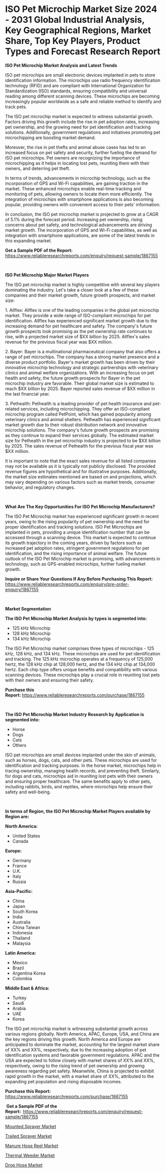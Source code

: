<p><h1>ISO Pet Microchip Market Size 2024 - 2031 Global Industrial Analysis, Key Geographical Regions, Market Share, Top Key Players, Product Types and Forecast Research Report</h1></p><p><strong>ISO Pet Microchip Market Analysis and Latest Trends</strong></p>
<p><p>ISO pet microchips are small electronic devices implanted in pets to store identification information. The microchips use radio frequency identification technology (RFID) and are compliant with International Organization for Standardization (ISO) standards, ensuring compatibility and universal reading among different scanning devices. These microchips are becoming increasingly popular worldwide as a safe and reliable method to identify and track pets.</p><p>The ISO pet microchip market is expected to witness substantial growth. Factors driving this growth include the rise in pet adoption rates, increasing pet ownership, and the growing need for pet identification and tracking solutions. Additionally, government regulations and initiatives promoting pet microchipping are boosting market demand.</p><p>Moreover, the rise in pet thefts and animal abuse cases has led to an increased focus on pet safety and security, further fueling the demand for ISO pet microchips. Pet owners are recognizing the importance of microchipping as it helps in locating lost pets, reuniting them with their owners, and deterring pet theft.</p><p>In terms of trends, advancements in microchip technology, such as the incorporation of GPS and Wi-Fi capabilities, are gaining traction in the market. These enhanced microchips enable real-time tracking and monitoring of pets, allowing owners to locate them more efficiently. The integration of microchips with smartphone applications is also becoming popular, providing owners with convenient access to their pets' information.</p><p>In conclusion, the ISO pet microchip market is projected to grow at a CAGR of 5.1% during the forecast period. Increasing pet ownership, rising concerns about pet safety, and technological advancements are driving market growth. The incorporation of GPS and Wi-Fi capabilities, as well as integration with smartphone applications, are some of the latest trends in this expanding market.</p></p>
<p><strong>Get a Sample PDF of the Report:&nbsp;</strong> <a href="https://www.reliableresearchreports.com/enquiry/request-sample/1867155">https://www.reliableresearchreports.com/enquiry/request-sample/1867155</a></p>
<p>&nbsp;</p>
<p><strong>ISO Pet Microchip Major Market Players</strong></p>
<p><p>The ISO pet microchip market is highly competitive with several key players dominating the industry. Let's take a closer look at a few of these companies and their market growth, future growth prospects, and market size:</p><p>1. Allflex: Allflex is one of the leading companies in the global pet microchip market. They provide a wide range of ISO-compliant microchips for pet identification. Allflex has experienced significant market growth due to the increasing demand for pet healthcare and safety. The company's future growth prospects look promising as the pet ownership rate continues to rise, with a projected market size of $XX billion by 2025. Allflex's sales revenue for the previous fiscal year was $XX million.</p><p>2. Bayer: Bayer is a multinational pharmaceutical company that also offers a range of pet microchips. The company has a strong market presence and a diverse product portfolio. Bayer's market growth has been driven by their innovative microchip technology and strategic partnerships with veterinary clinics and animal welfare organizations. With an increasing focus on pet health and safety, the future growth prospects for Bayer in the pet microchip industry are favorable. Their global market size is estimated to reach $XX billion by 2025. Bayer reported sales revenue of $XX million in the last financial year.</p><p>3. Pethealth: Pethealth is a leading provider of pet health insurance and pet-related services, including microchipping. They offer an ISO-compliant microchip program called PetPoint, which has gained popularity among veterinary clinics and animal shelters. Pethealth has experienced significant market growth due to their robust distribution network and innovative microchip solutions. The company's future growth prospects are promising as they continue to expand their services globally. The estimated market size for Pethealth in the pet microchip industry is projected to be $XX billion by 2025. The sales revenue of Pethealth for the previous fiscal year was $XX million.</p><p>It is important to note that the exact sales revenue for all listed companies may not be available as it is typically not publicly disclosed. The provided revenue figures are hypothetical and for illustrative purposes. Additionally, the market size estimates mentioned are based on  and projections, which may vary depending on various factors such as market trends, consumer behavior, and regulatory changes.</p></p>
<p>&nbsp;</p>
<p><strong>What Are The Key Opportunities For ISO Pet Microchip Manufacturers?</strong></p>
<p><p>The ISO Pet Microchip market has experienced significant growth in recent years, owing to the rising popularity of pet ownership and the need for proper identification and tracking solutions. ISO Pet Microchips are implanted in pets, providing a unique identification number that can be accessed through a scanning device. This market is expected to continue its growth trajectory in the coming years, driven by factors such as increased pet adoption rates, stringent government regulations for pet identification, and the rising importance of animal welfare. The future outlook of the ISO Pet Microchip market is promising, with advancements in technology, such as GPS-enabled microchips, further fueling market growth.</p></p>
<p><strong>Inquire or Share Your Questions If Any Before Purchasing This Report:</strong> <a href="https://www.reliableresearchreports.com/enquiry/pre-order-enquiry/1867155">https://www.reliableresearchreports.com/enquiry/pre-order-enquiry/1867155</a></p>
<p>&nbsp;</p>
<p><strong>Market Segmentation</strong></p>
<p><strong>The ISO Pet Microchip Market Analysis by types is segmented into:</strong></p>
<p><ul><li>125 kHz Microchip</li><li>128 kHz Microchip</li><li>134 kHz Microchip</li></ul></p>
<p><p>The ISO Pet Microchip market comprises three types of microchips - 125 kHz, 128 kHz, and 134 kHz. These microchips are used for pet identification and tracking. The 125 kHz microchip operates at a frequency of 125,000 hertz, the 128 kHz chip at 128,000 hertz, and the 134 kHz chip at 134,000 hertz. Each chip type offers unique benefits and compatibility with various scanning devices. These microchips play a crucial role in reuniting lost pets with their owners and ensuring their safety.</p></p>
<p><strong>Purchase this Report:&nbsp;</strong><a href="https://www.reliableresearchreports.com/purchase/1867155">https://www.reliableresearchreports.com/purchase/1867155</a></p>
<p>&nbsp;</p>
<p><strong>The ISO Pet Microchip Market Industry Research by Application is segmented into:</strong></p>
<p><ul><li>Horse</li><li>Dogs</li><li>Cats</li><li>Others</li></ul></p>
<p><p>ISO pet microchips are small devices implanted under the skin of animals, such as horses, dogs, cats, and other pets. These microchips are used for identification and tracking purposes. In the horse market, microchips help in tracing ownership, managing health records, and preventing theft. Similarly, for dogs and cats, microchips aid in reuniting lost pets with their owners and ensuring proper healthcare. The same benefits apply to other pets, including rabbits, birds, and reptiles, where microchips help ensure their safety and well-being.</p></p>
<p>&nbsp;</p>
<p><strong>In terms of Region, the ISO Pet Microchip Market Players available by Region are:</strong></p>
<p>
    <p> <strong> North America: </strong>
        <ul>
            <li>United States</li>
            <li>Canada</li>
        </ul>
        </p> 
    <p> <strong> Europe: </strong>
        <ul>
            <li>Germany</li>
            <li>France</li>
            <li>U.K.</li>
            <li>Italy</li>
            <li>Russia</li>
        </ul>
        </p> 
    <p> <strong> Asia-Pacific: </strong>
        <ul>
            <li>China</li>
            <li>Japan</li>
            <li>South Korea</li>
            <li>India</li>
            <li>Australia</li>
            <li>China Taiwan</li>
            <li>Indonesia</li>
            <li>Thailand</li>
            <li>Malaysia</li>
        </ul>
        </p> 
    <p> <strong> Latin America: </strong>
        <ul>
            <li>Mexico</li>
            <li>Brazil</li>
            <li>Argentina Korea</li>
            <li>Colombia</li>
        </ul>
        </p> 
    <p> <strong> Middle East & Africa: </strong>
        <ul>
            <li>Turkey</li>
            <li>Saudi</li>
            <li>Arabia</li>
            <li>UAE</li>
            <li>Korea</li>
        </ul>
    </p>
    </p>
<p><p>The ISO pet microchip market is witnessing substantial growth across various regions globally. North America, APAC, Europe, USA, and China are the key regions driving this growth. North America and Europe are anticipated to dominate the market, accounting for the largest market share of XX% and XX%, respectively, due to the increasing adoption of pet identification systems and favorable government regulations. APAC and the USA are expected to follow closely with market shares of XX% and XX%, respectively, owing to the rising trend of pet ownership and growing awareness regarding pet safety. Meanwhile, China is projected to exhibit rapid growth in the market, with a market share of XX%, attributed to the expanding pet population and rising disposable incomes.</p></p>
<p><strong>Purchase this Report: </strong><a href="https://www.reliableresearchreports.com/purchase/1867155">https://www.reliableresearchreports.com/purchase/1867155</a></p>
<p>&nbsp;<strong>Get a Sample PDF of the Report:&nbsp;&nbsp;</strong><a href="https://www.reliableresearchreports.com/enquiry/request-sample/1867155">https://www.reliableresearchreports.com/enquiry/request-sample/1867155</a></p>
<p><strong></strong></p>
<p><p><a href="https://medium.com/@myrticecole/mounted-sprayer-market-furnishes-information-on-market-share-market-trends-and-market-growth-c26fbb374ad1">Mounted Sprayer Market</a></p><p><a href="https://medium.com/@myrticecole/trailed-sprayer-market-analysis-its-cagr-market-segmentation-and-global-industry-overview-605f52e9dd4e">Trailed Sprayer Market</a></p><p><a href="https://medium.com/@royross51/analyzing-manure-hose-reel-market-global-industry-perspective-and-forecast-2024-to-2031-dde39c11bb60">Manure Hose Reel Market</a></p><p><a href="https://medium.com/@myrticecole/thermal-weeder-market-research-report-its-history-and-forecast-2024-to-2031-98dd0be29f36">Thermal Weeder Market</a></p><p><a href="https://medium.com/@myrticecole/drop-hose-market-the-key-to-successful-business-strategy-forecast-till-2031-bd14ec9047f2">Drop Hose Market</a></p></p>